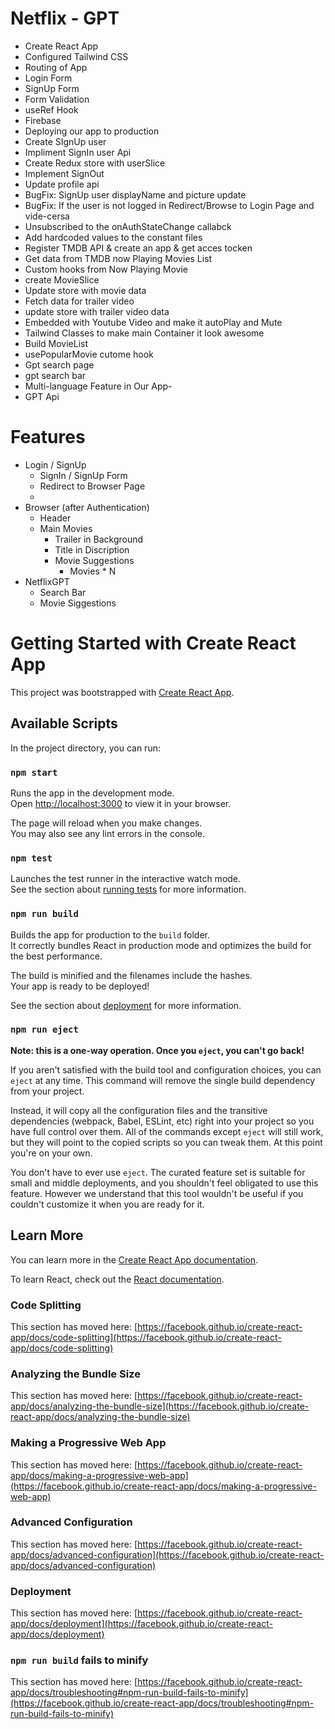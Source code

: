 # Netflix - GPT
- Create React App
- Configured Tailwind CSS
- Routing of App
- Login Form
- SignUp Form
- Form Validation
- useRef Hook
- Firebase
- Deploying our app to production
- Create SIgnUp user
- Impliment SignIn user Api
- Create Redux store with userSlice
- Implement SignOut
- Update profile api
- BugFix: SignUp user displayName and picture update
- BugFix: If the user is not logged in Redirect/Browse to Login Page and vide-cersa
- Unsubscribed to the onAuthStateChange callabck
- Add hardcoded values to the constant files
- Register TMDB API & create an app & get acces tocken
- Get data from TMDB now Playing Movies List
- Custom hooks from Now Playing Movie
- create MovieSlice
- Update store with movie data
- Fetch data for trailer video
- update store with trailer video data
- Embedded with Youtube Video and make it autoPlay and Mute
- Tailwind Classes to make main Container it look awesome
- Build MovieList
- usePopularMovie cutome hook
- Gpt search page
- gpt search bar
- Multi-language Feature in Our App-
- GPT Api 


# Features
- Login / SignUp
    - SignIn / SignUp Form
    - Redirect to Browser Page
    - 
- Browser (after Authentication)
    - Header
    - Main Movies
        - Trailer in Background
        - Title in Discription
        - Movie Suggestions
            - Movies * N
- NetflixGPT
    - Search Bar
    - Movie Siggestions



# Getting Started with Create React App

This project was bootstrapped with [Create React App](https://github.com/facebook/create-react-app).

## Available Scripts

In the project directory, you can run:

### `npm start`

Runs the app in the development mode.\
Open [http://localhost:3000](http://localhost:3000) to view it in your browser.

The page will reload when you make changes.\
You may also see any lint errors in the console.

### `npm test`

Launches the test runner in the interactive watch mode.\
See the section about [running tests](https://facebook.github.io/create-react-app/docs/running-tests) for more information.

### `npm run build`

Builds the app for production to the `build` folder.\
It correctly bundles React in production mode and optimizes the build for the best performance.

The build is minified and the filenames include the hashes.\
Your app is ready to be deployed!

See the section about [deployment](https://facebook.github.io/create-react-app/docs/deployment) for more information.

### `npm run eject`

**Note: this is a one-way operation. Once you `eject`, you can't go back!**

If you aren't satisfied with the build tool and configuration choices, you can `eject` at any time. This command will remove the single build dependency from your project.

Instead, it will copy all the configuration files and the transitive dependencies (webpack, Babel, ESLint, etc) right into your project so you have full control over them. All of the commands except `eject` will still work, but they will point to the copied scripts so you can tweak them. At this point you're on your own.

You don't have to ever use `eject`. The curated feature set is suitable for small and middle deployments, and you shouldn't feel obligated to use this feature. However we understand that this tool wouldn't be useful if you couldn't customize it when you are ready for it.

## Learn More

You can learn more in the [Create React App documentation](https://facebook.github.io/create-react-app/docs/getting-started).

To learn React, check out the [React documentation](https://reactjs.org/).

### Code Splitting

This section has moved here: [https://facebook.github.io/create-react-app/docs/code-splitting](https://facebook.github.io/create-react-app/docs/code-splitting)

### Analyzing the Bundle Size

This section has moved here: [https://facebook.github.io/create-react-app/docs/analyzing-the-bundle-size](https://facebook.github.io/create-react-app/docs/analyzing-the-bundle-size)

### Making a Progressive Web App

This section has moved here: [https://facebook.github.io/create-react-app/docs/making-a-progressive-web-app](https://facebook.github.io/create-react-app/docs/making-a-progressive-web-app)

### Advanced Configuration

This section has moved here: [https://facebook.github.io/create-react-app/docs/advanced-configuration](https://facebook.github.io/create-react-app/docs/advanced-configuration)

### Deployment

This section has moved here: [https://facebook.github.io/create-react-app/docs/deployment](https://facebook.github.io/create-react-app/docs/deployment)

### `npm run build` fails to minify

This section has moved here: [https://facebook.github.io/create-react-app/docs/troubleshooting#npm-run-build-fails-to-minify](https://facebook.github.io/create-react-app/docs/troubleshooting#npm-run-build-fails-to-minify)

